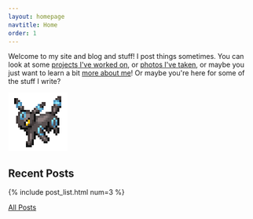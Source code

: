 ```yaml
---
layout: homepage
navtitle: Home
order: 1
---
```

Welcome to my site and blog and stuff! I post things sometimes. You can look at some [projects I've worked on](/projects), or [photos I've taken](/photos), or maybe you just want to learn a bit [more about me](/erin)! Or maybe you're here for some of the stuff I write?

<picture>
	<source srcset="/assets/umbreon-2x.png 2x,/assets/umbreon.png" media="(prefers-reduced-motion: reduce)">
	<img src="/assets/umbreon.gif" srcset="/assets/umbreon-2x.gif 2x" alt="Shiny Umbreon doing a run">
</picture>

## Recent Posts

{% include post_list.html num=3 %}

<a class="button" href="/posts">All Posts</a>
